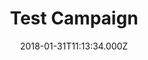 ---
campaign-uuid: "c-6f797741-7a9e-44ec-a7bd-e4d8265ce401"
type: "Competition"
category: "Test"
date: "2018-01-31T11:13:34.000Z"
end-date: "2018-01-31T00:00:00.000Z"
disable-form: false
is_promoted: true
has_entry_page: true
title: "Test Campaign"
competition-description: "This is a test"
hero-header: "Test Campaign Hero"
hero-subheader: "Subhero"
terms-confirmation: "Terms and conditions"
banner-img: "test.png"
logo-left-href: "https://google.com"
logo-left-image: "google.png"
logo-left-title: "Google"
bg-image-hero: "logo.png"
bg-image-first: "s1.png"
bg-image-second: "s2.png"
bg-image-third: "“This is a test ‘of’ quotes” and currency £"
section1-content: "Section1"
section2-content: "Section2"
section3-content: "Section 3"
entry-title: "Enter now"
entry-content: "By filling in the form"
has-winner: false
---